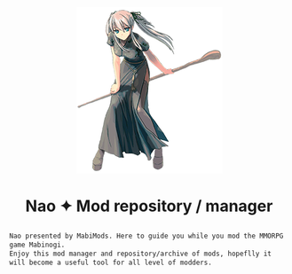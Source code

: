 <p align="center">
  <img src="./Img/Nao.png">
</p>

# <p align="center">Nao ✦ Mod repository / manager</p>

```
Nao presented by MabiMods. Here to guide you while you mod the MMORPG game Mabinogi.  
Enjoy this mod manager and repository/archive of mods, hopeflly it will become a useful tool for all level of modders.
```

